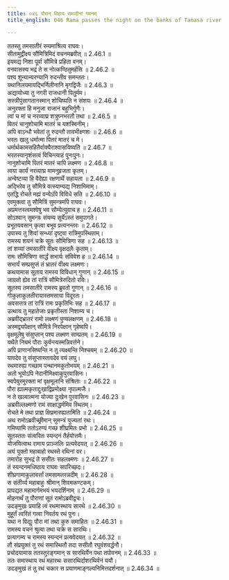 ```yaml
---
title: ०४६ पौरान् विहाय रामादीनां गमनम्
title_english: 046 Rama passes the night on the banks of Tamasa river

---
```

<div class="audioEmbed"  caption="श्रीराम-हरिसीताराममूर्ति-घनपाठिभ्यां वचनम्" src="https://archive.org/download/Ramayana-recitation-Sriram-harisItArAmamUrti-Ghanapaati-v2/Kanda_2/Kanda_2_AYK-046-Pouran_Vihaya_Ramadeenam_Gamanam_.mp3"></div>

  
ततस्तु तमसातीरं रम्यमाश्रित्य राघवः।  
सीतामुद्वीक्ष्य सौमित्रिमिदं वचनमब्रवीत् ॥ 2.46.1 ॥   
इयमद्य निशा पूर्वा सौमित्रे प्रहिता वनम्।  
वनवासस्य भद्रं ते स नोत्कण्ठितुमर्हसि ॥ 2.46.2 ॥   
पश्य शून्यान्यरण्यानि रुदन्तीव समन्ततः।  
यथानिलयमायद्भिर्निलीनानि मृगद्विजैः ॥ 2.46.3 ॥   
अद्यायोध्या तु नगरी राजधानी पितुर्मम।  
सस्त्रीपुंसागतानस्मान् शोचिष्यति न संशयः ॥ 2.46.4 ॥   
अनुरक्ता हि मनुजा राजानं बहुभिर्गुणैः।  
त्वां च मां च नरव्याघ्र शत्रुघ्नभरतौ तथा ॥ 2.46.5 ॥   
पितरं चानुशोचामि मातरं च यशस्विनीम्।  
अपि वाऽन्धौ भवेतां तु रुदन्तौ तावभीक्ष्णशः ॥ 2.46.6 ॥   
भरतः खलु धर्मात्मा पितरं मातरं च मे।  
धर्मार्थकामसहितैर्वाक्यैराश्वासयिष्यति ॥ 2.46.7 ॥   
भरतस्यानृशंसत्वं विचिन्त्याहं पुनःपुनः।  
नानुशोचामि पितरं मातरं चापि लक्ष्मण ॥ 2.46.8 ॥   
त्वया कार्यं नरव्याघ्र मामनुव्रजता कृतम्।  
अन्वेष्टव्या हि वैदेह्या रक्षणार्थे सहायता ॥ 2.46.9 ॥   
अद्भिरेव तु सौमित्रे वत्स्याम्यद्य निशामिमाम्।  
एतद्धि रोचते मह्यं वन्येऽपि विविधे सति ॥ 2.46.10 ॥   
एवमुक्त्वा तु सौमित्रिं सुमन्त्रमपि राघवः।  
अप्रमत्तस्त्वमश्वेषु भव सौम्येत्युवाच ह ॥ 2.46.11 ॥   
सोऽश्वान् सुमन्त्रः संयम्य सूर्येऽस्तं समुपागते।  
प्रभूतयवसान् कृत्वा बभूव प्रत्यनन्तरः ॥ 2.46.12 ॥   
उपास्य तु शिवां सन्ध्यां दृष्ट्वा रात्रिमुपस्थिताम्।  
रामस्य शयनं चक्रे सूतः सौमित्रिणा सह ॥ 2.46.13 ॥   
तां शय्यां तमसातीरे वीक्ष्य वृक्षदलैः कृताम्।  
रामः सौमित्रिणा सार्द्धं सभार्यः संविवेश ह ॥ 2.46.14 ॥   
सभार्यं सम्प्रसुप्तं तं भ्रातरं वीक्ष्य लक्ष्मणः।  
कथयामास सूताय रामस्य विविधान् गुणान् ॥ 2.46.15 ॥   
जाग्रतो ह्येव तां रात्रिं सौमित्रेरुदितो रविः।  
सूतस्य तमसातीरे रामस्य ब्रुवतो गुणान् ॥ 2.46.16 ॥   
गोकुलाकुलतीरायास्तमसाया विदूरतः।  
अवसत्तत्र तां रात्रिं रामः प्रकृतिभिः सह ॥ 2.46.17 ॥   
उत्थाय तु महातेजाः प्रकृतीस्ता निशाम्य च।  
अब्रवीद्भ्रातरं रामो लक्ष्मणं पुण्यलक्षणम् ॥ 2.46.18 ॥   
अस्मद्व्यपेक्षान् सौमित्रे निरपेक्षान् गृहेष्वपि।  
वृक्षमूलेषु संसुप्तान् पश्य लक्ष्मण साम्प्रतम् ॥ 2.46.19 ॥   
यथैते नियमं पौराः कुर्वन्त्यस्मन्निवर्त्तने।  
अपि प्राणानसिष्यन्ति न तु त्यक्ष्यन्ति निश्चयम् ॥ 2.46.20 ॥   
यावदेव तु संसुप्तास्तावदेव वयं लघु।  
रथमारुह्य गच्छाम पन्थानमकुतोभयम् ॥ 2.46.21 ॥   
अतो भूयोऽपि नेदानीमिक्ष्वाकुपुरवासिनः।  
स्वपेयुरमुरक्ता मां वृक्षमूलानि संश्रिताः ॥ 2.46.22 ॥   
पौरा ह्यात्मकृताद्दुःखाद्विप्रमोक्ष्या नृपात्मजैः।  
न ते खल्वात्मना योज्या दुःखेन पुरवासिनः ॥ 2.46.23 ॥   
अब्रवील्लक्ष्मणो रामं साक्षाद्धर्ममिव स्थितम्।  
रोचते मे तथा प्राज्ञ क्षिप्रमारुह्यतामिति ॥ 2.46.24 ॥   
अथ रामोऽब्रवीच्छ्रीमान् सुमन्त्रं युज्यतां रथः।  
गमिष्यामि ततोऽरण्यं गच्छ शीघ्रमितः प्रभो ॥ 2.46.25 ॥   
सूतस्ततः संत्वरितः स्यन्दनं तैर्हयोत्तमैः।  
योजयित्वाथ रामाय प्राञ्जलिः प्रत्यवेदयत् ॥ 2.46.26 ॥   
अयं युक्तो महाबाहो रथस्ते रथिनां वर।  
तमारोह सुभद्रं ते ससीतः सहलक्ष्मणः ॥ 2.46.27 ॥   
तं स्यन्दनमधिष्ठाय राघवः सपरिच्छदः।  
शीघ्रगामाकुलावर्त्तां तमसामतरन्नदीम् ॥ 2.46.28 ॥   
स संतीर्य्य महाबाहुः श्रीमान् शिवमकण्टकम्।  
प्रापद्यत महामार्गमभयं भयदर्शिनाम् ॥ 2.46.29 ॥   
मोहनार्थं तु पौराणां सूतं रामोऽब्रवीद्वचः।  
उदङ्मुखः प्रयाहि त्वं रथमास्थाय सारथे ॥ 2.46.30 ॥   
मुहूर्तं त्वरितं गत्वा निवर्तय रथं पुनः।  
यथा न विद्युः पौरा मां तथा कुरु समाहितः ॥ 2.46.31 ॥   
रामस्य वचनं श्रुत्वा तथा चक्रे स सारथिः।  
प्रत्यागम्य च रामस्य स्यन्दनं प्रत्यवेदयत् ॥ 2.46.32 ॥   
तौ संप्रयुक्तं तु रथं समास्थितौ तदा ससीतौ रघुवंशवर्द्धनौ।  
प्रचोदयामास ततस्तुरङ्गमान् स सारथिर्येन पथा तपोवनम् ॥ 2.46.33 ॥   
ततः समास्थाय रथं महारथः ससारथिर्दाशरथिर्वनं ययौ।  
उदङ्मुखं तं तु रथं चकार स प्रयाणमाङ्गल्यनिमित्तदर्शनात् ॥ 2.46.34 ॥   